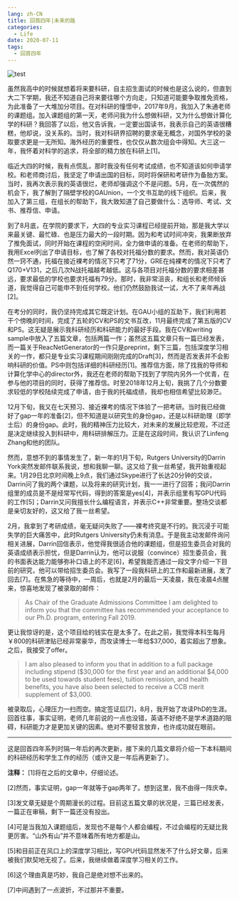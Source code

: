 ```yaml
---
lang: zh-CN
title: 回首四年|未来的路
categories:
  - Life
date: 2020-07-11
tags:
  - 回首四年
---
```


![test](test.png)

虽然我高中的时候就想着将来要科研，自主招生面试的时候也是这么说的，但直到大二下学期，我还不知道自己将来要往哪个方向走，只知道可能要争取推免资格，为此准备了一大堆加分项目。在对科研的憧憬中，2017年9月，我加入了朱通老师的课题组。加入课题组的第一天，老师问我为什么想做科研，又为什么想做计算化学的科研？我回答了以后，他又告诉我，一定要出国读书，我表示自己的英语很糟糕，他却说，没关系的。当时，我对科研界招聘的要求毫无概念，对国外学校的录取要求更是一无所知。海外经历的重要性，也仅仅从数次组会中得知。大三这一年，我怀着对科学的追求，将全部的精力放在科研上[1]。

临近大四的时候，我有点慌乱，那时我没有任何考试成绩，也不知道该如何申请学校。和老师商讨后，我坚定了申请出国的目标，同时将保研和考研作为备胎方案。当时，我再次表示我的英语很烂，老师却强调这个不是问题。5月，在一次偶然的机会下，我了解到了隔壁学校的GAUnion，一个文书互助的线下组织。后来，我加入了第三组，在组长的帮助下，我大致知道了自己要做什么：选导师、考试、文书、推荐信、申请。

到了8月底，在学院的要求下，大四的专业实习课程已经提前开始，那是我大学以来最关键、最忙碌、也是压力最大的一段时期。因为和考试时间冲突，我果断放弃了推免面试，同时开始在课程的空闲时间，全力做申请的准备。在老师的帮助下，我用Excel列出了申请目标，也了解了各校对托福分数的要求。然而，我对英语仍然一窍不通，托福在接近裸考的情况下只考了71分，GRE在纯裸考的情况下只考了Q170+V131，之后几次N战托福越考越低。这与各项目对托福分数的要求相差甚远，要求最低的学校也要求托福有79分。那时，我非常沮丧，和组长和老师倾诉道，我觉得自己可能申不到任何学校。他们仍然鼓励我试一试，大不了来年再战[2]。

在考分的同时，我仍坚持完成其它既定计划。在GAU小组的互助下，我们利用若干个傍晚的时间，完成了五轮的CV和PS的文书互改，11月最终完成了第五版的CV和PS。这无疑是展示我科研经历和科研能力的最好手段。我在CV和writing sample中放入了五篇文章，包括两篇一作；虽然这五篇文章只有一篇已经发表，而一篇关于ReacNetGenerator的一作只是preprint，剩下三篇，包括深度学习相关的一作，都只是专业实习课程期间刚刚完成的Draft[3]，然而是否发表并不会影响科研的价值。PS中则包括详细的科研经历[1]。推荐信方面，除了找我的导师和计算化学中心的director外，我还在老师的帮助下找到了学院内另外一个优青，在参与他的项目的同时，获得了推荐信。时至2018年12月上旬，我挑了几个分数要求较低的学校陆续完成了申请，由于我的托福成绩，我却也相信希望比较渺茫。

12月下旬，我又在七天预习、接近裸考的情况下体验了一把考研。当时我已经做好了gap一年的准备[2]，但不知道是以研究生的身份gap，还是以科研助理（即学士后）的身份gap。此时，我的精神压力比较大，对未来的发展比较悲观，不过还是决定继续投入到科研中，用科研排解压力。正是在这段时间，我认识了Linfeng Zhang和他的团队。

然而，意想不到的事情发生了，新一年的1月下旬，Rutgers University的Darrin York突然发邮件联系我说，想和我聊一聊。这又给了我一丝希望，我开始重视起来。1月29日北京时间晚上9点，我们通过Skype进行了长达20分钟的交谈，Darrin问了我的两个课题，以及将来的研究计划，我一一进行了回答；我问Darrin组里的成员是不是经常写代码，得到的答案是yes[4]，并表示组里有写GPU代码的工作[5]；Darrin又问我擅长什么编程语言，并表示C++非常重要。整场交谈都是亲切友好的，这又给了我一丝希望。 

2月，我拿到了考研成绩，毫无疑问失败了——裸考终究是不行的。我沉浸于可能失学的巨大痛苦中，此时Rutgers University仍未有消息。于是我主动发邮件询问相关进展，Darrin回信表示，他觉得我很适合他的课题组，但是招生委员会对我的英语成绩表示担忧，但是Darrin认为，他可以说服（convince）招生委员会，我的书面表达能力能够弥补口语上的不足[6]，希望我能否通过一段文字介绍一下目前的研究，他可以带给招生委员会。我写了一段我科研上的工作和最新进展，发了回去[7]。在焦急的等待中，一周后，也就是2月的最后一天凌晨，我在凌晨4点醒来，惊喜地发现了被录取的邮件：

> As Chair of the Graduate Admissions Committee I am delighted to inform you that the committee has recommended your acceptance to our Ph.D. program, entering Fall 2019. 

更让我惊讶的是，这个项目给的钱实在是太多了。在此之前，我觉得本科生每月￥800的科研津贴已经非常豪华，而攻读博士一年给$37,000，着实超出了想象。之后，我接受了offer。

> I am also pleased to inform you that in addition to a full package including stipend ($30,000 for the first year and an additional $4,000 to be used towards student fees), tuition remission, and health benefits, you have also been selected to receive a CCB merit supplement of $3,000.

被录取后，心理压力一扫而空。搞定签证后[7]，8月，我开始了攻读PhD的生涯。回首往事，事实证明，老师几年前说的一点也没错，英语不好绝不是学术道路的阻碍，科研能力才是更加关键的因素。绝对不要轻言放弃，也许成功就在眼前。​

----
这是回首四年系列时隔一年后的再次更新，接下来的几篇文章将介绍一下本科期间的科研经历和学生工作的经历（或许又是一年后再更新了）。

**注释：**
[1]将在之后的文章中，仔细论述。

[2]然而，事实证明，gap一年就等于gap两年了。想到这里，我不由得一阵庆幸。

[3]发文章无疑是个周期漫长的过程。目前这五篇文章的状况是，三篇已经发表，一篇正在审稿，剩下一篇还没有投出。

[4]可是当我加入课题组后，发现也不是每个人都会编程，不过会编程的无疑比我更厉害。“山外有山”并不意味着​所有地方都是山。

[5]和目前正在风口上的深度学习相比，写GPU代码显然发不了什么好文章，后来被我们默契地无视了。后来，我继续​做着深度学习相关的工作。

[6]这个理由真是巧妙，我自己是绝对想不出来的。

[7]中间遇到了一点波折，不过那并不重要。


